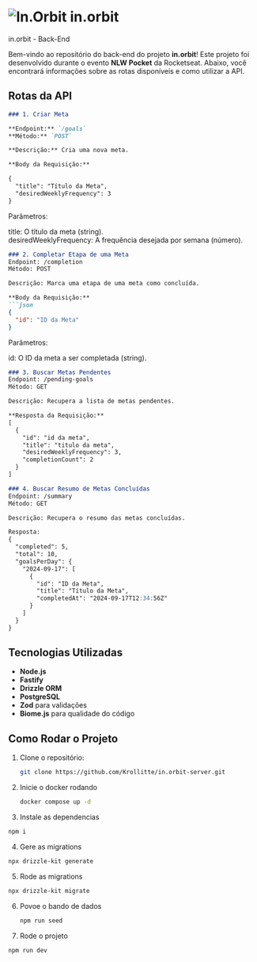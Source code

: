 # ![In.Orbit](https://github.com/user-attachments/assets/8f568834-a9de-47a9-b408-c2021ec5aad5)  in.orbit
 in.orbit - Back-End

Bem-vindo ao repositório do back-end do projeto **in.orbit**! Este projeto foi desenvolvido durante o evento **NLW Pocket** da Rocketseat. Abaixo, você encontrará informações sobre as rotas disponíveis e como utilizar a API.

## Rotas da API

```markdown
### 1. Criar Meta

**Endpoint:** `/goals`  
**Método:** `POST`

**Descrição:** Cria uma nova meta.

**Body da Requisição:**

{
  "title": "Título da Meta",
  "desiredWeeklyFrequency": 3
}
```
Parâmetros:

title: O título da meta (string).<br/>
desiredWeeklyFrequency: A frequência desejada por semana (número).

```markdown
### 2. Completar Etapa de uma Meta
Endpoint: /completion
Método: POST

Descrição: Marca uma etapa de uma meta como concluída.

**Body da Requisição:**
```json
{
  "id": "ID da Meta"
}
```
Parâmetros:

id: O ID da meta a ser completada (string).

```markdown
### 3. Buscar Metas Pendentes
Endpoint: /pending-goals
Método: GET

Descrição: Recupera a lista de metas pendentes.

**Resposta da Requisição:**
[
  {
    "id": "id da meta",
    "title": "titulo da meta",
    "desiredWeeklyFrequency": 3,
    "completionCount": 2
  }
]
```

```markdown
### 4. Buscar Resumo de Metas Concluídas
Endpoint: /summary
Método: GET

Descrição: Recupera o resumo das metas concluídas.

Resposta:
{
  "completed": 5,
  "total": 10,
  "goalsPerDay": {
    "2024-09-17": [
      {
        "id": "ID da Meta",
        "title": "Título da Meta",
        "completedAt": "2024-09-17T12:34:56Z"
      }
    ]
  }
}
```

## Tecnologias Utilizadas

- **Node.js**
- **Fastify**
- **Drizzle ORM**
- **PostgreSQL**
- **Zod** para validações
- **Biome.js** para qualidade do código

## Como Rodar o Projeto

1. Clone o repositório:
   ```bash
   git clone https://github.com/Krollitte/in.orbit-server.git
   ```
2. Inicie o docker rodando
   ```bash
   docker compose up -d 
   ```
3. Instale as dependencias
  ```bash
  npm i
  ```
4. Gere as migrations
  ```bash
  npx drizzle-kit generate   
  ```

5. Rode as migrations
  ```bash
  npx drizzle-kit migrate   
  ```

6. Povoe o bando de dados
   ```bash
   npm run seed  
   ```

6. Rode o projeto
  ```bash
  npm run dev  
  ```


